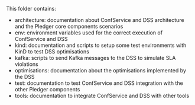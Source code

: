This folder contains:

- architecture: documentation about ConfService and DSS architecture and the Pledger core components scenarios
- env: environment variables used for the correct execution of ConfService and DSS
- kind: documentation and scripts to setup some test environments with KinD to test DSS optimisations
- kafka: scripts to send Kafka messages to the DSS to simulate SLA violations
- optimisations: documentation about the optimisations implemented by the DSS
- test: documentation to test ConfService and DSS integration with the other Pledger components
- tools: documentation to integrate ConfService and DSS with other tools